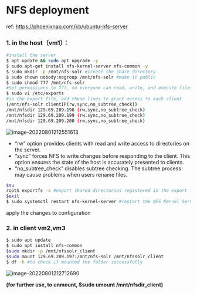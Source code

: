 # NFS deployment

ref: https://phoenixnap.com/kb/ubuntu-nfs-server



### 1. in the host（vm1）：

```sh
#install the server
$ apt update && sudo apt upgrade -y
$ sudo apt-get install nfs-kernel-server nfs-common -y
$ sudo mkdir -p /mnt/nfs-solr #create the share directory
$ sudo chown nobody:nogroup /mnt/nfs-solr #make it public
$ sudo chmod 777 /mnt/nfs-solr
#Set permissions to 777, so everyone can read, write, and execute files in this folder
$ sudo vi /etc/exports
#in the export file, add these lines to grant access to each client
(/mnt/nfs-solr clientIP(rw,sync,no_subtree_check))
/mnt/nfsdir 129.69.209.198 (rw,sync,no_subtree_check)
/mnt/nfsdir 129.69.209.199 (rw,sync,no_subtree_check)
/mnt/nfsdir 129.69.209.200 (rw,sync,no_subtree_check)
```

![image-20220801212551613](https://markdown-1301334775.cos.eu-frankfurt.myqcloud.com/image-20220801212551613.png)

+ “rw” option provides clients with read and write access to directories on the server. 
+ “sync” forces NFS to write changes before responding to the client. This option ensures the state of the host is accurately presented to clients. 
+ “no_subtree_check” disables subtree checking. The subtree process may cause problems when users rename files.

```sh
$su
root$ exportfs -a #export shared directories registered in the export file
$exit
$ sudo systemctl restart nfs-kernel-server #restart the NFS Kernel Server to
```

apply the changes to configuration





### 2. in client vm2,vm3

```sh
$ sudo apt update
$ sudo apt install nfs-common
$sudo mkdir -p /mnt/nfssolr_client
$sudo mount 129.69.209.197:/mnt/nfs-solr /mnt/nfssolr_client
$ df -h #to check if mounted the folder successfully
```

![image-20220801212712690](https://markdown-1301334775.cos.eu-frankfurt.myqcloud.com/image-20220801212712690.png)



**(for further use, to unmount, $sudo umount /mnt/nfsdir_client)**